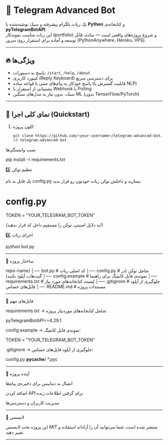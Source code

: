 # 🤖 Telegram Advanced Bot

یک ربات تلگرام پیشرفته و سبک نوشته‌شده با **Python** و کتابخانه‌ی **pyTelegramBotAPI**.  
این ربات مناسب نمونه‌کار (portfolio) و شروع پروژه‌های واقعی است — ساده، قابل توسعه و آماده برای استقرار روی سرور (PythonAnywhere، Heroku، VPS).

---

## 🔥 ویژگی‌ها
- پاسخ به دستورات: `/start`, `/help`, `/about`  
- کیبورد کاربری (Reply Keyboard) برای دسترسی سریع  
- پاسخ خودکار به پیام‌های متنی با قواعد ساده (قابلیت گسترش با NLP)  
- پشتیبانی از استقرار با Webhook یا Polling  
- سبک، بدون نیاز به مدل‌های سنگین ML (بدون TensorFlow/PyTorch)

---

## 🚀 نمای کلی اجرا (Quickstart)
1. کلون پروژه:
   ```bash
   git clone https://github.com/<your-username>/telegram-advanced-bot.git
   cd telegram-advanced-bot

 نصب وابستگی‌ها

pip install -r requirements.txt

3️⃣ تنظیم توکن

یک فایل به نام config.py بسازید و داخلش توکن ربات خودتون رو قرار بدید:

# config.py
TOKEN = "YOUR_TELEGRAM_BOT_TOKEN"

(به دلایل امنیتی، توکن را مستقیم داخل کد قرار ندهید!)

4️⃣ اجرای ربات

python bot.py


---

📂 ساختار پروژه

repo-name/
│── bot.py              # کد اصلی ربات
│── config.py           # شامل توکن (در گیت‌هاب آپلود نکنید)
│── config.example      # نمونه‌ی فایل کانفیگ برای راهنما
│── requirements.txt    # لیست کتابخانه‌های مورد نیاز
│── .gitignore          # جلوگیری از آپلود فایل‌های حساس
│── README.md           # مستندات پروژه


---

📖 فایل‌های مهم

requirements.txt → شامل کتابخانه‌های موردنیاز پروژه:

pyTelegramBotAPI==4.29.1

config.example → نمونه‌ی فایل کانفیگ:

TOKEN = "YOUR_TELEGRAM_BOT_TOKEN"

.gitignore → جلوگیری از آپلود فایل‌های حساس:

config.py
__pycache__/
*.pyc




---

📌 آینده پروژه

اتصال به دیتابیس برای ذخیره‌ی پیام‌ها

اضافه کردن API برای گرفتن اطلاعات زنده

مدیریت کاربران و دسترسی‌ها



---

📝 لایسنس

این پروژه تحت لایسنس MIT منتشر شده است.
شما می‌توانید آن را آزادانه استفاده و تغییر دهید.


---

